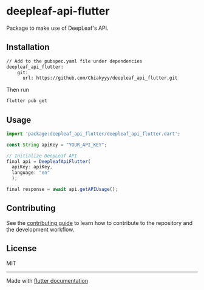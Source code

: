 # deepleaf-api-flutter

Package to make use of DeepLeaf's API.

## Installation

```sh
// Add to the pubspec.yaml file under dependencies
deepleaf_api_flutter:
    git:
      url: https://github.com/Chiakyyy/deepleaf_api_flutter.git
```
Then run
```sh
flutter pub get
```
## Usage


```js
import 'package:deepleaf_api_flutter/deepleaf_api_flutter.dart';

const String apiKey = "YOUR_API_KEY";

// Initialize DeepLeaf API
final api = DeepleafApiFlutter(
  apiKey: apiKey,
  language: "en"
  );

final response = await api.getAPIUsage();
```


## Contributing

See the [contributing guide](CONTRIBUTING.md) to learn how to contribute to the repository and the development workflow.

## License

MIT

---

Made with [flutter documentation](https://docs.flutter.dev/packages-and-plugins/developing-packages)
